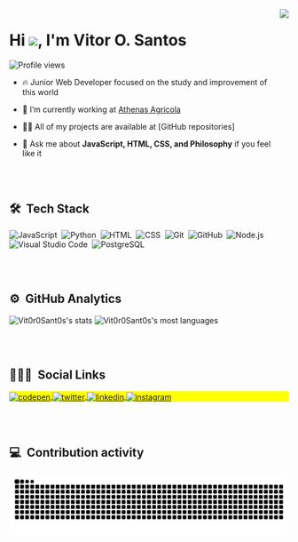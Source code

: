 <img align="right" height="560em" src="https://raw.githubusercontent.com/gist/Vitor0Sant0s/4526b146e1a6b1f7a6be183ed5594d40/raw/68cb4603bfcf724440b1eadc04d62dda15622a30/githubcard.svg"/>
<h1 align="left">Hi <img src="https://raw.githubusercontent.com/kaueMarques/kaueMarques/master/hi.gif" width="30px">, I'm Vitor O. Santos</h1>
<p align="left"> <img src="https://komarev.com/ghpvc/?username=Vit0r0Sant0s&color=yellow" alt="Profile views" /> </p>

- 🔥 Junior Web Developer focused on the study and improvement of this world 

- 🔭 I’m currently working at [Athenas Agricola](https://athenasagricola.com.br/)

- 👨‍💻 All of my projects are available at [GitHub repositories]

- 💬 Ask me about **JavaScript, HTML, CSS, and Philosophy** if you feel like it

<br><br>

## 🛠 &nbsp;Tech Stack

![JavaScript](https://img.shields.io/badge/-JavaScript-05122A?style=flat&logo=javascript)&nbsp;
![Python](https://img.shields.io/badge/-Python-05122A?style=flat&logo=python)&nbsp;
![HTML](https://img.shields.io/badge/-HTML-05122A?style=flat&logo=HTML5)&nbsp;
![CSS](https://img.shields.io/badge/-CSS-05122A?style=flat&logo=CSS3&logoColor=1572B6)&nbsp;
![Git](https://img.shields.io/badge/-Git-05122A?style=flat&logo=git)&nbsp;
![GitHub](https://img.shields.io/badge/-GitHub-05122A?style=flat&logo=github)&nbsp;
![Node.js](https://img.shields.io/badge/-Node.js-05122A?style=flat&logo=node.js)&nbsp;
![Visual Studio Code](https://img.shields.io/badge/-Visual%20Studio%20Code-05122A?style=flat&logo=visual-studio-code&logoColor=007ACC)&nbsp;
![PostgreSQL](https://img.shields.io/badge/-PostgreSQL-05122A?style=flat&logo=postgresql)

<br><br>

## ⚙️ &nbsp;GitHub Analytics

<p align="left">
<img width="530em" src="https://github-readme-stats.vercel.app/api?username=Vitor0Sant0s&show_icons=true&theme=tokyonight" alt="Vit0r0Sant0s's stats"/>
<img width="530em" src="https://github-readme-stats.vercel.app/api/top-langs/?username=Vitor0Sant0s&layout=compact&theme=tokyonight" alt="Vit0r0Sant0s's most languages"/>
</p>

<br><br>

## 👨🏽‍🦲 &nbsp;Social Links

<p align="left" style="background:yellow">
<a href="https://codepen.io/vitor0sant0s" target="_blank">
  <img align="center" src="https://img.shields.io/badge/-Vit0r0Sant0s-05122A?style=flat&logo=codepen" alt="codepen"/>
</a>
<a href="https://twitter.com/hug0_m0s" target="_blank">
  <img align="center" src="https://img.shields.io/badge/-Vit0r0Sant0s-05122A?style=flat&logo=twitter" alt="twitter"/>  
</a>
<a href="https://linkedin.com/in/vitor-oliveira-517797212" target="_blank">
  <img align="center" src="https://img.shields.io/badge/-Vit0r0Sant0s-05122A?style=flat&logo=linkedin" alt="linkedin"/>
</a>
<a href="https://instagram.com/hugo_mos" target="_blank">
 <img align="center" src="https://img.shields.io/badge/-Vit0r0Sant0s-05122A?style=flat&logo=instagram" alt="instagram"/>
</a>
</p>

<!-- <img width="500em" src="https://github-readme-twitter-gazf.vercel.app/api?id=hug0_m0s&layout=wide&show_reply=off&show_retweet=off" /> -->
<br><br>

## 💻 &nbsp;Contribution activity

![Snake animation](https://github.com/Vitor0Sant0s/Vitor0Sant0s/blob/output/github-contribution-grid-snake.svg)
